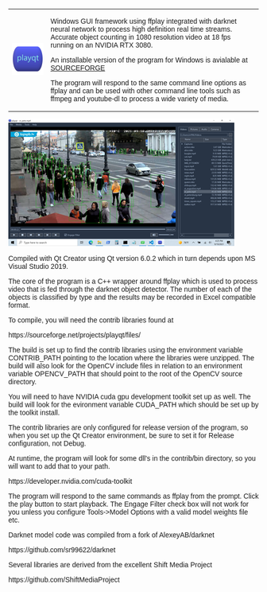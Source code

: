 <font face="Arial">
<table>
<tr>
<td><img src="resources/playqt_256.png" alt="playqt"></td>
<td>
<p>
Windows GUI framework using ffplay integrated with darknet neural network to process high definition real time streams.  Accurate object counting in 1080 resolution video at 18 fps running on an NVIDIA RTX 3080.
<p>
An installable version of the program for Windows is avialable at <a href="https://sourceforge.net/projects/playqt/">SOURCEFORGE</a>
<p>
The program will respond to the same command line options as ffplay and can be used with other command line tools such as ffmpeg and youtube-dl to process a wide variety of media.
</td></tr>
</table>
<a href="docs/st_pete.png"><img src="docs/st_pete_small.png"></a>
<br>


Compiled with Qt Creator using Qt version 6.0.2 which in turn depends upon MS Visual Studio 2019.
<p>
The core of the program is a C++ wrapper around ffplay which is used to process video that is fed through the darknet object detector.  The number of each of the objects is classified by type and the results may be recorded in Excel compatible format.
<p>
To compile, you will need the contrib libraries found at 
<p>
https://sourceforge.net/projects/playqt/files/
<p>
The build is set up to find the contrib libraries using the environment variable CONTRIB_PATH pointing to the location
where the libraries were unzipped.  The build will also look for the OpenCV include files in relation to an environment
variable OPENCV_PATH that should point to the root of the OpenCV source directory.
<p>
You will need to have NVIDIA cuda gpu development toolkit set up as well.  The build will look for the evironment variable CUDA_PATH which should be set up by the toolkit install.
<p>
The contrib libraries are only configured for release version of the program, so when you set up the Qt Creator environment, be sure to set it for Release configuration, not Debug.
<p>
At runtime, the program will look for some dll's in the contrib/bin directory, so you will want to add that to your path.  
<p>
https://developer.nvidia.com/cuda-toolkit
<p>
The program will respond to the same commands as ffplay from the prompt.  Click the play button to start playback.  The Engage Filter check box will not work for you unless you configure Tools->Model Options with a valid model weights file etc.
<p>
Darknet model code was compiled from a fork of AlexeyAB/darknet
<p>
https://github.com/sr99622/darknet
<p>
Several libraries are derived from the excellent Shift Media Project
<p>
https://github.com/ShiftMediaProject
